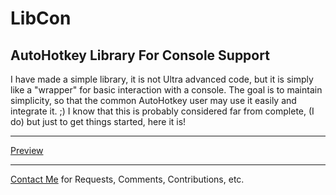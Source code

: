 LibCon
======================================================
AutoHotkey Library For Console Support
------------------------------------------------
I have made a simple library, it is not Ultra advanced code, but it is simply like a "wrapper" for basic interaction with a console.
The goal is to maintain simplicity, so that the common AutoHotkey user may use it easily and integrate it. ;)
I know that this is probably considered far from complete, (I do) but just to get things started, here it is!
  
------------------------------------------------
[Preview](preview.png "Preview")
  
------------------------------------------------
[Contact Me](mailto:joedf@users.sourceforge.net) for Requests, Comments, Contributions, etc.